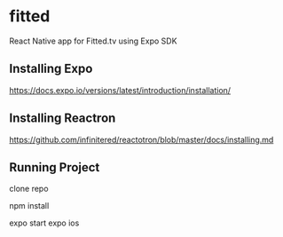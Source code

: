 # fitted
React Native app for Fitted.tv using Expo SDK

## Installing Expo
https://docs.expo.io/versions/latest/introduction/installation/

## Installing Reactron
https://github.com/infinitered/reactotron/blob/master/docs/installing.md

## Running Project
clone repo

npm install

expo start
expo ios
